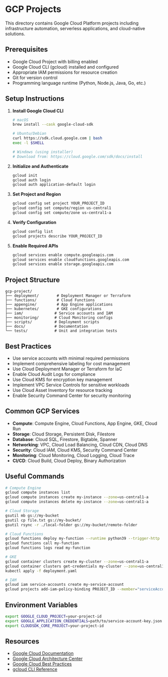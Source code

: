 # GCP Projects

This directory contains Google Cloud Platform projects including infrastructure automation, serverless applications, and cloud-native solutions.

## Prerequisites

- Google Cloud Project with billing enabled
- Google Cloud CLI (gcloud) installed and configured
- Appropriate IAM permissions for resource creation
- Git for version control
- Programming language runtime (Python, Node.js, Java, Go, etc.)

## Setup Instructions

1. **Install Google Cloud CLI**
   ```bash
   # macOS
   brew install --cask google-cloud-sdk
   
   # Ubuntu/Debian
   curl https://sdk.cloud.google.com | bash
   exec -l $SHELL
   
   # Windows (using installer)
   # Download from: https://cloud.google.com/sdk/docs/install
   ```

2. **Initialize and Authenticate**
   ```bash
   gcloud init
   gcloud auth login
   gcloud auth application-default login
   ```

3. **Set Project and Region**
   ```bash
   gcloud config set project YOUR_PROJECT_ID
   gcloud config set compute/region us-central1
   gcloud config set compute/zone us-central1-a
   ```

4. **Verify Configuration**
   ```bash
   gcloud config list
   gcloud projects describe YOUR_PROJECT_ID
   ```

5. **Enable Required APIs**
   ```bash
   gcloud services enable compute.googleapis.com
   gcloud services enable cloudfunctions.googleapis.com
   gcloud services enable storage.googleapis.com
   ```

## Project Structure

```
gcp-project/
├── deployment/        # Deployment Manager or Terraform
├── functions/         # Cloud Functions
├── appengine/         # App Engine applications
├── kubernetes/        # GKE configurations
├── iam/              # Service accounts and IAM
├── monitoring/       # Cloud Monitoring configs
├── scripts/          # Deployment scripts
├── docs/             # Documentation
└── tests/            # Unit and integration tests
```

## Best Practices

- Use service accounts with minimal required permissions
- Implement comprehensive labeling for cost management
- Use Cloud Deployment Manager or Terraform for IaC
- Enable Cloud Audit Logs for compliance
- Use Cloud KMS for encryption key management
- Implement VPC Service Controls for sensitive workloads
- Use Cloud Asset Inventory for resource tracking
- Enable Security Command Center for security monitoring

## Common GCP Services

- **Compute**: Compute Engine, Cloud Functions, App Engine, GKE, Cloud Run
- **Storage**: Cloud Storage, Persistent Disk, Filestore
- **Database**: Cloud SQL, Firestore, Bigtable, Spanner
- **Networking**: VPC, Cloud Load Balancing, Cloud CDN, Cloud DNS
- **Security**: Cloud IAM, Cloud KMS, Security Command Center
- **Monitoring**: Cloud Monitoring, Cloud Logging, Cloud Trace
- **CI/CD**: Cloud Build, Cloud Deploy, Binary Authorization

## Useful Commands

```bash
# Compute Engine
gcloud compute instances list
gcloud compute instances create my-instance --zone=us-central1-a
gcloud compute instances delete my-instance --zone=us-central1-a

# Cloud Storage
gsutil mb gs://my-bucket
gsutil cp file.txt gs://my-bucket/
gsutil rsync -r ./local-folder gs://my-bucket/remote-folder

# Cloud Functions
gcloud functions deploy my-function --runtime python39 --trigger-http
gcloud functions call my-function
gcloud functions logs read my-function

# GKE
gcloud container clusters create my-cluster --zone=us-central1-a
gcloud container clusters get-credentials my-cluster --zone=us-central1-a
kubectl apply -f deployment.yaml

# IAM
gcloud iam service-accounts create my-service-account
gcloud projects add-iam-policy-binding PROJECT_ID --member="serviceAccount:my-service-account@PROJECT_ID.iam.gserviceaccount.com" --role="roles/viewer"
```

## Environment Variables

```bash
export GOOGLE_CLOUD_PROJECT=your-project-id
export GOOGLE_APPLICATION_CREDENTIALS=path/to/service-account-key.json
export CLOUDSDK_CORE_PROJECT=your-project-id
```

## Resources

- [Google Cloud Documentation](https://cloud.google.com/docs)
- [Google Cloud Architecture Center](https://cloud.google.com/architecture)
- [Google Cloud Best Practices](https://cloud.google.com/docs/enterprise/best-practices-for-enterprise-organizations)
- [gcloud CLI Reference](https://cloud.google.com/sdk/gcloud/reference)